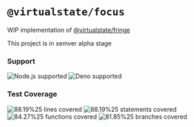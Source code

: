 # `@virtualstate/focus`

WIP implementation of [@virtualstate/fringe](https://github.com/virtualstate/x/blob/main/packages/fringe)

This project is in semver alpha stage

[//]: # (badges)

### Support

 ![Node.js supported](https://img.shields.io/badge/node-%3E%3D16.0.0-blue) ![Deno supported](https://img.shields.io/badge/deno-%3E%3D1.17.0-blue) 

### Test Coverage

 ![88.19%25 lines covered](https://img.shields.io/badge/lines-88.19%25-brightgreen) ![88.19%25 statements covered](https://img.shields.io/badge/statements-88.19%25-brightgreen) ![84.27%25 functions covered](https://img.shields.io/badge/functions-84.27%25-brightgreen) ![81.85%25 branches covered](https://img.shields.io/badge/branches-81.85%25-brightgreen)

[//]: # (badges)
